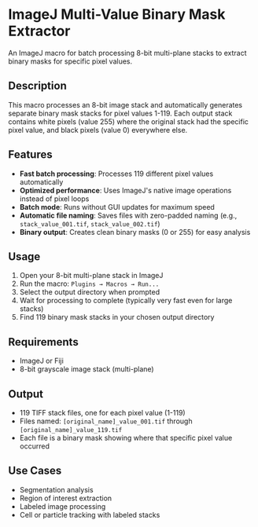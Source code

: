 # ImageJ Multi-Value Binary Mask Extractor

An ImageJ macro for batch processing 8-bit multi-plane stacks to extract binary masks for specific pixel values.

## Description

This macro processes an 8-bit image stack and automatically generates separate binary mask stacks for pixel values 1-119. Each output stack contains white pixels (value 255) where the original stack had the specific pixel value, and black pixels (value 0) everywhere else.

## Features

- **Fast batch processing**: Processes 119 different pixel values automatically
- **Optimized performance**: Uses ImageJ's native image operations instead of pixel loops
- **Batch mode**: Runs without GUI updates for maximum speed
- **Automatic file naming**: Saves files with zero-padded naming (e.g., `stack_value_001.tif`, `stack_value_002.tif`)
- **Binary output**: Creates clean binary masks (0 or 255) for easy analysis

## Usage

1. Open your 8-bit multi-plane stack in ImageJ
2. Run the macro: `Plugins → Macros → Run...`
3. Select the output directory when prompted
4. Wait for processing to complete (typically very fast even for large stacks)
5. Find 119 binary mask stacks in your chosen output directory

## Requirements

- ImageJ or Fiji
- 8-bit grayscale image stack (multi-plane)

## Output

- 119 TIFF stack files, one for each pixel value (1-119)
- Files named: `[original_name]_value_001.tif` through `[original_name]_value_119.tif`
- Each file is a binary mask showing where that specific pixel value occurred

## Use Cases

- Segmentation analysis
- Region of interest extraction
- Labeled image processing
- Cell or particle tracking with labeled stacks
